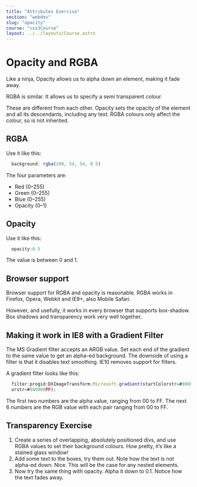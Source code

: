 ```yaml
---
title: "Attributes Exercise"
section: "webdev"
slug: "opacity"
course: "css3Course"
layout: ../../layouts/Course.astro
---
```





# Opacity and RGBA

Like a ninja, Opacity allows us to alpha down an element, making it fade away.

RGBA is similar. It allows us to specify a semi transparent colour.

These are different from each other. Opacity sets the opacity of the element and all its descendants, including any text. RGBA colours only affect the colour, so is not inherited.

## RGBA

Use it like this:

```js
  background: rgba(200, 54, 54, 0.5)
```





The four parameters are:

* Red (0–255)
* Green (0–255)
* Blue (0–255)
* Opacity (0–1)

## Opacity

Use it like this:

```js
  opacity:0.5
```





The value is between 0 and 1.

## Browser support
Browser support for RGBA and opacity is reasonable. RGBA works in Firefox, Opera, Webkit and IE9+, also Mobile Safari.

However, and usefully, it works in every browser that supports box-shadow. Box shadows and transparency work very well together.

## Making it work in IE8 with a Gradient Filter

The MS Gradient filter accepts an ARGB value. Set each end of the gradient to the same value to get an alpha-ed background. The downside of using a filter is that it disables text smoothing. IE10 removes support for filters.

A gradient filter looks like this:

```js
  filter:progid:DXImageTransform.Microsoft.gradient(startColorstr=#880000FF,endCol
  orstr=#880000FF);
```





The first two numbers are the alpha value, ranging from 00 to FF. The next 6 numbers are the RGB value with each pair ranging from 00 to FF.




## Transparency Exercise

1. Create a series of overlapping, absolutely positioned divs, and use RGBA values to set their background colours. How pretty, it’s like a stained glass window!
2. Add some text to the boxes, try them out. Note how the text is not alpha-ed down. Nice. This will be the case for any nested elements.
3. Now try the same thing with opacity. Alpha it down to 0.1. Notice how the text fades away.
